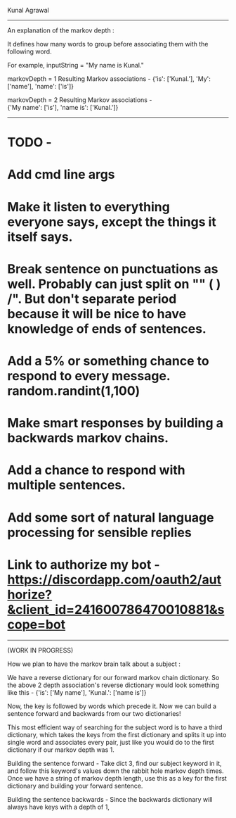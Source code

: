 Kunal Agrawal 

------------------------------------------------------------------------------------

An explanation of the markov depth :

It defines how many words to group before associating them with the following word.

For example, inputString = "My name is Kunal."

markovDepth = 1
Resulting Markov associations - 
{'is': ['Kunal.'], 'My': ['name'], 'name': ['is']} 

markovDepth = 2
Resulting Markov associations - 		
{'My name': ['is'], 'name is': ['Kunal.']}

------------------------------------------------------------------------------------

# TODO -
# Add cmd line args
# Make it listen to everything everyone says, except the things it itself says. 
# Break sentence on punctuations as well. Probably can just split on "\" ( ) /". But don't separate period because it will be nice to have knowledge of ends of sentences.
# Add a 5% or something chance to respond to every message. random.randint(1,100)
# Make smart responses by building a backwards markov chains.
# Add a chance to respond with multiple sentences.
# Add some sort of natural language processing for sensible replies
# Link to authorize my bot - https://discordapp.com/oauth2/authorize?&client_id=241600786470010881&scope=bot

------------------------------------------------------------------------------------

(WORK IN PROGRESS)

How we plan to have the markov brain talk about a subject :

We have a reverse dictionary for our forward markov chain dictionary.
So the above 2 depth association's reverse dictionary would look something like this - 
{'is': ['My name'], 'Kunal.': ['name is']}

Now, the key is followed by words which precede it. Now we can build a sentence forward
and backwards from our two dictionaries!

This most efficient way of searching for the subject word is to have a third dictionary, 
which takes the keys from the first dictionary and splits it up into single word and associates
every pair, just like you would do to the first dictionary if our markov depth was 1.

Building the sentence forward - 
Take dict 3, find our subject keyword in it, and follow this keyword's values down the rabbit
hole markov depth times. Once we have a string of markov depth length, use this as a key 
for the first dictionary and building your forward sentence.

Building the sentence backwards - 
Since the backwards dictionary will always have keys with a depth of 1, 

